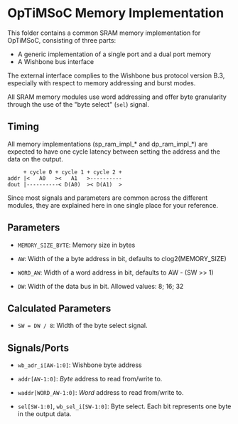 OpTiMSoC Memory Implementation
==============================

This folder contains a common SRAM memory implementation for OpTiMSoC,
consisting of three parts:

* A generic implementation of a single port and a dual port memory
* A Wishbone bus interface

The external interface complies to the Wishbone bus protocol version B.3, 
especially with respect to memory addressing and burst modes.

All SRAM memory modules use word addressing and offer byte granularity
through the use of the "byte select" (`sel`) signal.

Timing
------

All memory implementations (sp_ram_impl_* and dp_ram_impl_*) are expected to
have one cycle latency between setting the address and the data on the output.

~~~
     + cycle 0 + cycle 1 + cycle 2 +
addr |<   A0   ><   A1   >----------
dout |----------< D(A0)  >< D(A1)  >
~~~


Since most signals and parameters are common across the different modules, they
are explained here in one single place for your reference.

Parameters
----------
* `MEMORY_SIZE_BYTE`: Memory size in bytes

* `AW`: Width of the a byte address in bit, defaults to clog2(MEMORY_SIZE)

* `WORD_AW`: Width of a word address in bit, defaults to AW - (SW >> 1)

* `DW`: Width of the data bus in bit. Allowed values: 8; 16; 32

Calculated Parameters
---------------------
* `SW = DW / 8`: Width of the byte select signal.

Signals/Ports
-------------
* `wb_adr_i[AW-1:0]`: 
  Wishbone byte address

* `addr[AW-1:0]`: 
  *Byte* address to read from/write to.

* `waddr[WORD_AW-1:0]`: 
   *Word* address to read from/write to.

* `sel[SW-1:0]`, `wb_sel_i[SW-1:0]`:
   Byte select. Each bit represents one byte in the output data.
